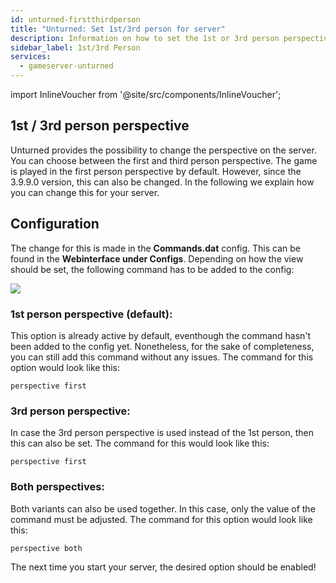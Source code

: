 ```yaml
---
id: unturned-firstthirdperson
title: "Unturned: Set 1st/3rd person for server"
description: Information on how to set the 1st or 3rd person perspective on your Unturned server from ZAP-Hosting 
sidebar_label: 1st/3rd Person
services:
  - gameserver-unturned
---
```


import InlineVoucher from '@site/src/components/InlineVoucher';

<InlineVoucher />

## 1st / 3rd person perspective

Unturned provides the possibility to change the perspective on the server. You can choose between the first and third person perspective. The game is played in the first person perspective by default. However, since the 3.9.9.0 version, this can also be changed. In the following we explain how you can change this for your server. 



## Configuration

The change for this is made in the **Commands.dat** config. This can be found in the **Webinterface under Configs**. Depending on how the view should be set, the following command has to be added to the config:

![](https://screensaver01.zap-hosting.com/index.php/s/9mZyJKX6xCTeDeA/preview)



### 1st person perspective (default): 

This option is already active by default, eventhough the command hasn't been added to the config yet. Nonetheless, for the sake of completeness, you can still add this command without any issues. The command for this option would look like this:

```
perspective first
```



### 3rd person perspective:

In case the 3rd person perspective is used instead of the 1st person, then this can also be set. The command for this would look like this:

```
perspective first
```



### Both perspectives:

Both variants can also be used together. In this case, only the value of the command must be adjusted. The command for this option would look like this:

```
perspective both
```



The next time you start your server, the desired option should be enabled!

<InlineVoucher />
